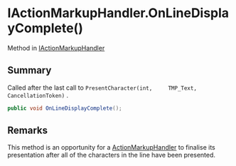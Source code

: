 # IActionMarkupHandler.OnLineDisplayComplete()

Method in [IActionMarkupHandler](/docs/api/csharp/yarn.unity.iactionmarkuphandler.md)

## Summary


Called after the last call to  `PresentCharacter(int,     TMP_Text, CancellationToken)` .


```csharp
public void OnLineDisplayComplete();
```

## Remarks

This method is an opportunity for a  [ActionMarkupHandler](yarn.unity.actionmarkuphandler.md)  to finalise its presentation after
all of the characters in the line have been presented.

